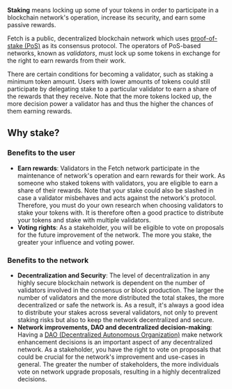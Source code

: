 **Staking** means locking up some of your tokens in order to participate in a blockchain network's operation, increase its security, and earn some passive rewards.

Fetch is a public, decentralized blockchain network which uses [proof-of-stake (PoS)](https://www.investopedia.com/terms/p/proof-stake-pos.asp) as its consensus protocol. The operators of PoS-based networks, known as _validators_, must lock up some tokens in exchange for the right to earn rewards from their work.

There are certain conditions for becoming a validator, such as staking a minimum token amount. Users with lower amounts of tokens could still participate by delegating stake to a particular validator to earn a share of the rewards that they receive. Note that the more tokens locked up, the more decision power a validator has and thus the higher the chances of them earning rewards.

## Why stake?

### Benefits to the user

- **Earn rewards**: Validators in the Fetch network participate in the maintenance of network's operation and earn rewards for their work. As someone who staked tokens with validators, you are eligible to earn a share of their rewards. Note that your stake could also be slashed in case a validator misbehaves and acts against the network's protocol. Therefore, you must do your own research when choosing validators to stake your tokens with. It is therefore often a good practice to distribute your tokens and stake with multiple validators.
- **Voting rights**: As a stakeholder, you will be eligible to vote on proposals for the future improvement of the network. The more you stake, the greater your influence and voting power.

### Benefits to the network

- **Decentralization and Security**: The level of decentralization in any highly secure blockchain network is dependent on the number of validators involved in the consensus or block production. The larger the number of validators and the more distributed the total stakes, the more decentralized or safe the network is. As a result, it's always a good idea to distribute your stakes across several validators, not only to prevent staking risks but also to keep the network decentralized and secure.
- **Network improvements, DAO and decentralized decision-making**: Having a [DAO (Decentralized Autonomous Organization)](https://consensys.net/blog/blockchain-explained/what-is-a-dao-and-how-do-they-work/) make network enhancement decisions is an important aspect of any decentralized network. As a stakeholder, you have the right to vote on proposals that could be crucial for the network's improvement and use-cases in general. The greater the number of stakeholders, the more individuals vote on network upgrade proposals, resulting in a highly decentralized decisions.
